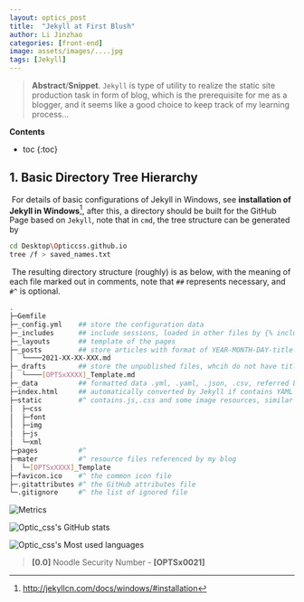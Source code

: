 ```yaml
---
layout: optics_post
title:  "Jekyll at First Blush"
author: Li Jinzhao
categories: [front-end]
image: assets/images/....jpg
tags: [Jekyll]
---
```


> **Abstract**/**Snippet**. `Jekyll` is type of utility to realize the static site production task in form of blog, which is the prerequisite for me as a blogger, and it seems like a good choice to keep track of my learning process...

**Contents**

* toc
{:toc}
## **1. Basic Directory Tree Hierarchy**

​	For details of  basic configurations of Jekyll in Windows, see **installation of Jekyll in Windows**[^1], after this, a directory should be built for the GitHub Page based on `Jekyll`, note that in `cmd`, the tree structure can be generated by

```bash
cd Desktop\Opticcss.github.io
tree /f > saved_names.txt
```

​	The resulting directory structure (roughly) is as below, with the meaning of each file marked out in comments, note that `##` represents necessary, and `#^` is optional.


```bash
.
├─Gemfile
├─_config.yml    ## store the configuration data
├─_includes      ## include sessions, loaded in other files by {% include file.xxx %} for reuse
├─_layouts       ## template of the pages
├─_posts         ## store articles with format of YEAR-MONTH-DAY-title.MARKUP
│  └────2021-XX-XX-XXX.md
├─_drafts        ## store the unpublished files, whcih do not have title.MARKUP <!deprecated!>
│  └────[OPTSxXXXX]_Template.md
├─_data          ## formatted data .yml, .yaml, .json, .csv, referred by site.data.members
├─index.html     ## automatically converted by Jekyll if contains YAML frontmatter
├─static         #^ contains.js,.css and some image resources, similar to [assets]
│  ├─css
│  ├─font
│  ├─img
│  ├─js
│  └─xml
├─pages          #^
├─mater          #^ resource files referenced by my blog
│  └─[OPTSxXXXX]_Template
├─favicon.ico    #^ the common icon file
├─.gitattributes #^ the GitHub attributes file
└─.gitignore     #^ the list of ignored file
```














































![Metrics](https://metrics.lecoq.io/Opticcss?template=classic&config.timezone=Asia%2FShanghai)

![Optic_css's GitHub stats](https://github-readme-stats.vercel.app/api?username=Opticcss&show_icons=true&theme=radical)

![Optic_css's Most used languages](https://github-readme-stats.vercel.app/api/top-langs/?username=Opticcss&layout=compact&hide_border=true&langs_count=10)



> <span id="jump0">**[0.0]**</span> Noodle Security Number - **[OPTSx0021]**

[^1]:http://jekyllcn.com/docs/windows/#installation
[^2]:https://pages.github.com/
[^3]:

